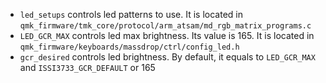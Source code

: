 - `led_setups` controls led patterns to use. It is located in `qmk_firmware/tmk_core/protocol/arm_atsam/md_rgb_matrix_programs.c`
- `LED_GCR_MAX` controls led max brightness. Its value is 165. It is located in `qmk_firmware/keyboards/massdrop/ctrl/config_led.h`
- `gcr_desired` controls led brightness. By default, it equals to `LED_GCR_MAX` and `ISSI3733_GCR_DEFAULT` or 165

